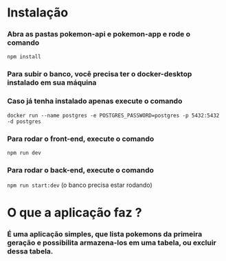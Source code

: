 # Instalação

### Abra as pastas pokemon-api e pokemon-app e rode o comando 
```npm install```

### Para subir o banco, você precisa ter o docker-desktop instalado em sua máquina

### Caso já tenha instalado apenas execute o comando 
```docker run --name postgres -e POSTGRES_PASSWORD=postgres -p 5432:5432 -d postgres```

### Para rodar o front-end, execute o comando 
```npm run dev```

### Para rodar o back-end, execute o comando 
```npm run start:dev``` (o banco precisa estar rodando)


# O que a aplicação faz ?

### É uma aplicação simples, que lista pokemons da primeira geração e possibilita armazena-los em uma tabela, ou excluir dessa tabela.
